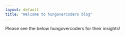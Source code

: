 ```yaml
---
layout: default
title: "Welcome to hungovercoders blog"
---
```


Please see the below hungovercoders for their insights!